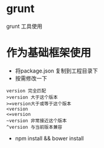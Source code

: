 # grunt
grunt 工具使用

# 作为基础框架使用
* 将package.json 复制到工程目录下
* 按需修改一下
```
version 完全匹配
>version 大于这个版本
>=version大于或等于这个版本
<version
<=version
~version 非常接近这个版本
^version 与当前版本兼容
```
* npm install && bower install
